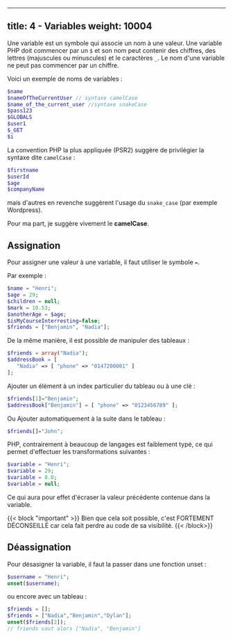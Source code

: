 
---
title: 4 - Variables
weight: 10004
---

Une variable est un symbole qui associe un nom à une valeur. Une variable PHP doit commencer par un `$` et son nom peut contenir des chiffres, des lettres (majuscules ou minuscules) et le caractères `_`. Le nom d'une variable ne peut pas commencer par un chiffre.

Voici un exemple de noms de variables :
```php
$name
$nameOfTheCurrentUser // syntaxe camelCase
$name_of_the_current_user //syntaxe snakeCase
$pass123
$GLOBALS
$user1
$_GET
$i
```

La convention PHP la plus appliquée (PSR2) suggère de privilégier la syntaxe dite `camelCase` :
```php
$firstname
$userId
$age
$companyName
```
mais d'autres en revenche suggèrent l'usage du `snake_case` (par exemple Wordpress).

Pour ma part, je suggère vivement le **camelCase**.

## Assignation
Pour assigner une valeur à une variable, il faut utiliser le symbole `=`.

Par exemple :
```php
$name = "Henri";
$age = 29;
$children = null;
$mark = 10.53;
$anotherAge = $age;
$isMyCourseInterresting=false;
$friends = ["Benjamin", "Nadia"];
```

De la même manière, il est possible de manipuler des tableaux :
```php
$friends = array("Nadia");
$addressBook = [
   "Nadia" => [ "phone" => "0147200001" ]
];
```
Ajouter un élément à un index particulier du tableau ou à une clé :
```php
$friends[1]="Benjamin"; 
$addressBook["Benjamin"] = [ "phone" => "0123456789" ];
```

Ou Ajouter automatiquement à la suite dans le tableau :
```php
$friends[]="John";
```

PHP, contrairement à beaucoup de langages est faiblement typé, ce qui permet d'effectuer les transformations suivantes :
```php
$variable = "Henri";
$variable = 29;
$variable = 8.0;
$variable = null;
```
Ce qui aura pour effet d'écraser la valeur précédente contenue dans la variable.

{{< block "important" >}}
Bien que cela soit possible, c'est FORTEMENT DÉCONSEILLÉ car cela fait perdre au code de sa visibilité.
{{< /block>}}

## Déassignation
Pour désasigner la variable, il faut la passer dans une fonction unset :
```php
$username = "Henri";
unset($username);
```
ou encore avec un tableau :
```php
$friends = [];
$friends = ["Nadia","Benjamin","Dylan"];
unset($friends[2]);
// friends vaut alors ["Nadia", "Benjamin"]
```